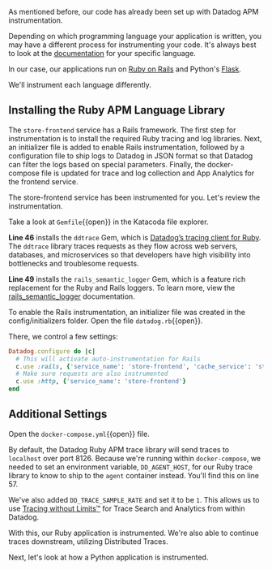 As mentioned before, our code has already been set up with Datadog APM instrumentation. 

Depending on which programming language your application is written, you may have a different process for instrumenting your code. It's always best to look at the [documentation](https://docs.datadoghq.com/tracing/setup/) for your specific language.

In our case, our applications run on [Ruby on Rails](https://docs.datadoghq.com/tracing/setup_overview/setup/ruby/#quickstart-for-rails-applications) and Python's [Flask](https://ddtrace.readthedocs.io/en/stable/integrations.html#flask). 

We'll instrument each language differently.

## Installing the Ruby APM Language Library

The `store-frontend` service has a Rails framework. The first step for instrumentation is to install the required Ruby tracing and log libraries. Next, an initializer file is added to enable Rails instrumentation, followed by a configuration file to ship logs to Datadog in JSON format so that Datadog can filter the logs based on special parameters. Finally, the docker-compose file is updated for trace and log collection and App Analytics for the frontend service.

The store-frontend service has been instrumented for you. Let's review the instrumentation.

Take a look at `Gemfile`{{open}} in the Katacoda file explorer.

**Line 46** installs the `ddtrace` Gem, which is [Datadog’s tracing client for Ruby](https://docs.datadoghq.com/tracing/setup/ruby/). The `ddtrace` library traces requests as they flow across web servers, databases, and microservices so that developers have high visibility into bottlenecks and troublesome requests.

**Line 49** installs the `rails_semantic_logger` Gem, which is a feature rich replacement for the Ruby and Rails loggers. To learn more, view the [rails_semantic_logger](https://logger.rocketjob.io/) documentation.

To enable the Rails instrumentation, an initializer file was created in the config/initializers folder. Open the file `datadog.rb`{{open}}.

There, we control a few settings:

```ruby
Datadog.configure do |c|
  # This will activate auto-instrumentation for Rails
  c.use :rails, {'service_name': 'store-frontend', 'cache_service': 'store-frontend-cache', 'database_service': 'store-frontend-sqlite'}
  # Make sure requests are also instrumented
  c.use :http, {'service_name': 'store-frontend'}
end
```

## Additional Settings

Open the `docker-compose.yml`{{open}} file.

By default, the Datadog Ruby APM trace library will send traces to `localhost` over port 8126. Because we're running within `docker-compose`, we needed to set an environment variable, `DD_AGENT_HOST`, for our Ruby trace library to know to ship to the `agent` container instead. You'll find this on line 57.

We've also added `DD_TRACE_SAMPLE_RATE` and set it to be `1`. This allows us to use [Tracing without Limits™](https://docs.datadoghq.com/tracing/trace_retention_and_ingestion/) for Trace Search and Analytics from within Datadog.

With this, our Ruby application is instrumented. We're also able to continue traces downstream, utilizing Distributed Traces.

Next, let's look at how a Python application is instrumented.